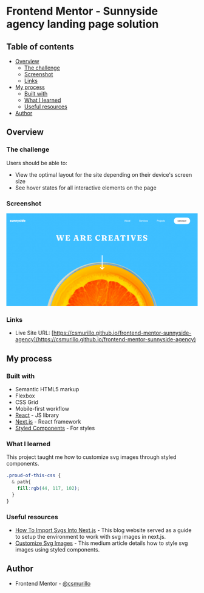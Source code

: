 # Frontend Mentor - Sunnyside agency landing page solution

## Table of contents

- [Overview](#overview)
  - [The challenge](#the-challenge)
  - [Screenshot](#screenshot)
  - [Links](#links)
- [My process](#my-process)
  - [Built with](#built-with)
  - [What I learned](#what-i-learned)
  - [Useful resources](#useful-resources)
- [Author](#author)

## Overview

### The challenge

Users should be able to:

- View the optimal layout for the site depending on their device's screen size
- See hover states for all interactive elements on the page

### Screenshot

![](./screenshot.png)


### Links

- Live Site URL: [https://csmurillo.github.io/frontend-mentor-sunnyside-agency](https://csmurillo.github.io/frontend-mentor-sunnyside-agency)

## My process

### Built with

- Semantic HTML5 markup
- Flexbox
- CSS Grid
- Mobile-first workflow
- [React](https://reactjs.org/) - JS library
- [Next.js](https://nextjs.org/) - React framework
- [Styled Components](https://styled-components.com/) - For styles

### What I learned

This project taught me how to customize svg images through styled components. 

```css
.proud-of-this-css {
  & path{
    fill:rgb(44, 117, 102);
  }
}
```

### Useful resources

- [How To Import Svgs Into Next.js](https://blog.bhanuteja.dev/how-to-import-svgs-into-your-nextjs-project) - This blog website served as a guide to setup the environment to work with svg images in next.js.
- [Customize Svg Images](https://vaadarsh8178.medium.com/handling-custom-svgs-in-react-using-styled-components-30d2739ff4cb) - This medium article details how to style svg images using styled components.

## Author

- Frontend Mentor - [@csmurillo](https://www.frontendmentor.io/profile/csmurillo)